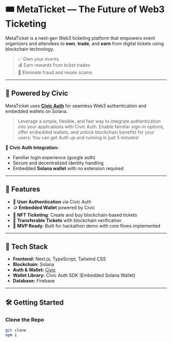 # 🎟️ MetaTicket — The Future of Web3 Ticketing

MetaTicket is a next-gen Web3 ticketing platform that empowers event organizers and attendees to **own**, **trade**, and **earn** from digital tickets using blockchain technology.

> ✅ Own your events  
> 💰 Earn rewards from ticket trades  
> 🔐 Eliminate fraud and resale scams  

---

## 🧩 Powered by Civic

MetaTicket uses **[Civic Auth](https://www.civic.com/)** for seamless Web3 authentication and embedded wallets on Solana.

> Leverage a simple, flexible, and fast way to integrate authentication into your applications with Civic Auth. Enable familiar sign-in options, offer embedded wallets, and unlock blockchain benefits for your users. You can get Auth up and running in just 5 minutes!

🔐 **Civic Auth Integration:**
- Familiar login experience (google auth)
- Secure and decentralized identity handling
- Embedded **Solana wallet** with no extension required

---

## 🚀 Features

- 🔐 **User Authentication** via Civic Auth
- 🪙 **Embedded Wallet** powered by Civic
- 🎫 **NFT Ticketing**: Create and buy blockchain-based tickets
- 🔄 **Transferable Tickets** with blockchain verification
- 🧾 **MVP Ready**: Built for hackathon demo with core flows implemented

---

## 🧰 Tech Stack

- **Frontend:** Next.js, TypeScript, Tailwind CSS
- **Blockchain:** Solana
- **Auth & Wallet:** [Civic](https://www.civic.com/)
- **Wallet Library:** Civic Auth SDK (Embedded Solana Wallet)
- **Database:** Firebase

---

## 🛠️ Getting Started

### Clone the Repo
```bash
git clone
npm i
